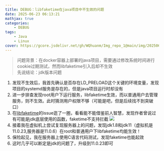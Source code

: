 ```yaml
---
title: DEBUG：libfaketime在java项目中不生效的问题
date: 2025-06-23 06:13:21
mathjax: true
categories: 
    - DEBUG
tags: 
    - Java
    - Linux
cover: https://gcore.jsdelivr.net/gh/WQhuanm/Img_repo_1@main/img/202506292029993.png
---
```



> 问题背景：在docker容器上部署的java项目，需要通过修改系统时间进行cookie过期测试，然而libfaketime引入后却不生效  
先说结论：jdk版本问题

1. 发现不生效后，我首先确认是否存在LD_PRELOAD这个关键的环境变量，发现项目的systemd服务是存在的，但是java项目运行时却没有
1. 进一步排查发现root用户下运行服务，libfaketime生效，而以普通用户去管理服务，则不生效。此时猜测用户权限不够（可能是吧，但是后续找不到突破口）
1. 在[libfaketime](https://github.com/wolfcw/libfaketime)的issue逛了一圈，看看能不能借鉴前人智慧，发现作者曾说过有可能是jdk底层使用的函数，faketime不支持拦截
    ![](https://cdn.jsdelivr.net/gh/WQhuanm/Img_repo_1/img/20250623125549611.png)
1. 接着我在虚拟机上尝试复现服务器上的问题，发现jdk1.8和jdk11（虚拟机是11.0.23,服务器是11.0.6）在root和普通用户下libfaketime均能生效！
1. 保险起见，我在服务器上使用C语言代码测试，发现faketime也能起效
1. 这时几乎可以断定是jdk的问题了，升级到11.0.23即可
